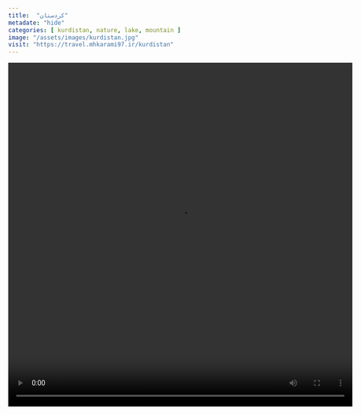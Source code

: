 ```yaml
---
title:  "کردستان"
metadate: "hide"
categories: [ kurdistan, nature, lake, mountain ]
image: "/assets/images/kurdistan.jpg"
visit: "https://travel.mhkarami97.ir/kurdistan"
---
```


<p align="center">
<video width="700" height="700" controls>
  <source src="/assets/vidoes/kurdistan.mp4" type="video/mp4">
</video>
</p>
